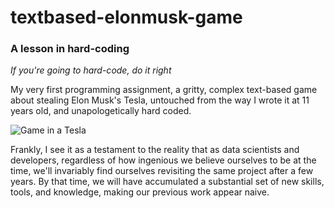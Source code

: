 # textbased-elonmusk-game
### A lesson in hard-coding
*If you're going to hard-code, do it right*

My very first programming assignment, a gritty, complex text-based game about stealing Elon Musk's Tesla, untouched from the way I wrote it at 11 years old, and unapologetically hard coded. 

![Game in a Tesla](playingtesla.png)

Frankly, I see it as a testament to the reality that as data scientists and developers, regardless of how ingenious we believe ourselves to be at the time, we'll invariably find ourselves revisiting the same project after a few years. 
By that time, we will have accumulated a substantial set of new skills, tools, and knowledge, making our previous work appear naive.
